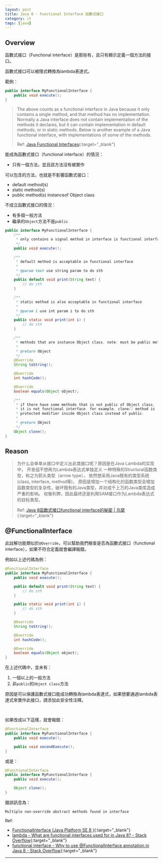 ```yaml
---
layout: post
title: Java 8 - Functional Interface 函數式接口
category: it
tags: [java]
---
```


## Overview

函數式接口（Functional interface）是那些有，且只有顯示定義一個方法的接口。

函數式接口可以被隱式轉換為lambda表達式。

範例：

```java
public interface MyFunctionalInterface {
    public void execute();
}
```

> The above counts as a functional interface in Java because it only contains a 
> single method, and that method has no implementation. Normally a Java 
> interface does not contain implementation of the methods it declares, but it 
> can contain implementation in default methods, or in static methods. Below is 
> another example of a Java functional interface, with implementations of some 
> of the methods.
>
> Ref: [Java Functional Interfaces](http://tutorials.jenkov.com/java-functional-programming/functional-interfaces.html){:target="_blank"}


能成為函數式接口（functional interface）的情況：
- 只有一個方法，並且該方法沒有被實作

可以包含的方法，也就是不影響函數式接口：
- default method(s)
- static method(s)
- public method(s) instanceof Object class

不成立函數式接口的情況：
- 有多個一般方法
- 繼承的`Object`方法不是`public`

```java
public interface MyFunctionalInterface {
    /**
     * only contains a signal method in interface is functional interface
     */
    public void execute();

    /**
     * default method is acceptable in functional interface
     *
     * @param text use string param to do sth
     */
    public default void print(String text) {
        // do sth
    }

    /**
     * static method is also acceptable in functional interface
     *
     * @param i use int param i to do sth
     */
    public static void print(int i) {
        // do sth
    }

    /**
     * methods that are instance Object class, note: must be public method in Object
     *
     * @return Object
     */
    @Override
    String toString();

    @Override
    int hashCode();

    @Override
    boolean equals(Object object);

    /**
     * if there have some methods that is not public of Object class,
     * it is not functional interface. for example, clone() method is
     * protected modifier inside Object class instead of public.
     *
     * @return Object
     */
    Object clone();
}
```

## Reason

> 为什么会单单从接口中定义出此类接口呢？原因是在Java Lambda的实现中， 开发组不想再为Lambda表达式单独定义
> 一种特殊的Structural函数类型，称之为箭头类型（arrow type）， 依然想采用Java既有的类型系统(class, interface, method等)，
> 原因是增加一个结构化的函数类型会增加函数类型的复杂性，破坏既有的Java类型，并对成千上万的Java类库造成严重的影响。
> 权衡利弊，因此最终还是利用SAM接口作为Lambda表达式的目标类型。
>
> Ref: [Java 8函数式接口functional interface的秘密 \| 鸟窝](https://colobu.com/2014/10/28/secrets-of-java-8-functional-interface/){:target="_blank"}

## @FunctionalInterface

此註解功能類似於`@Override`，可以幫助我們檢查是否為函數式接口（functional interface），如果不符合定義就會編譯報錯。

例如以上述代碼為例：

```java
@FunctionalInterface
public interface MyFunctionalInterface {
    public void execute();

    public default void print(String text) {
        // do sth
    }

    public static void print(int i) {
        // do sth
    }

    @Override
    String toString();

    @Override
    int hashCode();

    @Override
    boolean equals(Object object);
}
```

在上述代碼中，並未有：
1. 一個以上的一般方法
2. 非`public`的`Object class`方法

原因是可以保護函數式接口能成功轉換為lambda表達式，如果想要通過lambda表達式來實作此接口，請添加此安全性注釋。

<br>

如果改成以下這樣，就會報錯：

```java
@FunctionalInterface
public interface MyFunctionalInterface {
    public void execute();

    public void secondExecute();
}
```

或是：

```java
@FunctionalInterface
public interface MyFunctionalInterface {
    public void execute();

    Object clone();
}
```

錯誤訊息為：

```console
Multiple non-override abstract methods found in interface
```

Ref:
- [FunctionalInterface (Java Platform SE 8 )](https://docs.oracle.com/javase/8/docs/api/java/lang/FunctionalInterface.html){:target="_blank"}
- [lambda - What are functional interfaces used for in Java 8? - Stack Overflow](https://bit.ly/3bCJ6lg){:target="_blank"}
- [functional interface - Why to use @FunctionalInterface annotation in Java 8 - Stack Overflow](https://bit.ly/2vukD0y){:target="_blank"}

---